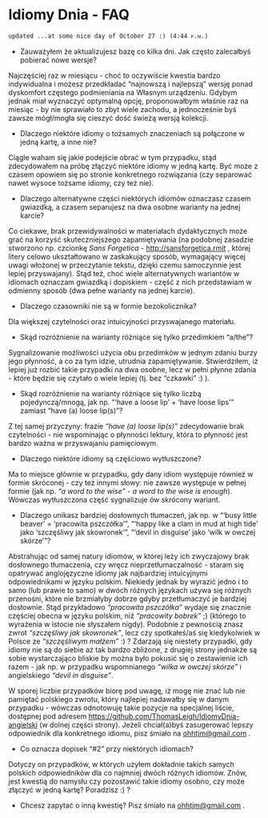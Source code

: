 Idiomy Dnia - FAQ
=======================
	updated ...at some nice day of October 27 :) (4:44 ᴘ.ᴍ.)


* Zauważyłem że aktualizujesz bazę co kilka dni. Jak często zalecałbyś pobierać nowe wersje?

Najczęściej raz w miesiącu - choć to oczywiście kwestia bardzo indywidualna i możesz przedkładać “najnowszą i najlepszą” wersję ponad dyskomfort częstego podmieniania na Własnym urządzeniu. Gdybym jednak miał wyznaczyć optymalną opcję, proponowałbym właśnie raz na miesiąc - by nie sprawiało to zbyt wiele zachodu, a jednocześnie byś zawsze mógł/mogła się cieszyć dość świeżą wersją kolekcji.

* Dlaczego niektóre idiomy o tożsamych znaczeniach są połączone w jedną kartę, a inne nie?

Ciągle waham się jakie podejście obrać w tym przypadku, stąd zdecydowałem na próbę złączyć niektóre idiomy w jedną kartę. Być może z czasem opowiem się po stronie konkretnego rozwiązania (czy separować nawet wysoce tożsame idiomy, czy też nie).

* Dlaczego alternatywne części niektórych idiomów oznaczasz czasem gwiazdką, a czasem separujesz na dwa osobne warianty na jednej karcie?

Co ciekawe, brak przewidywalności w materiałach dydaktycznych może grać na korzyść skuteczniejszego zapamiętywania (na podobnej zasadzie stworzono np. czcionkę *Sans Forgetica* - http://sansforgetica.rmit , której litery celowo ukształtowano w zaskakujący sposób, wymagający więcej uwagi włożonej w przeczytanie tekstu, dzięki czemu samoczynnie jest lepiej przyswajany). Stąd też, choć wiele alternatywnych wariantów w idiomach oznaczam gwiazdką i dopiskiem - część z nich przedstawiam w odmienny sposób (dwa pełne warianty na jednej karcie).

* Dlaczego czasowniki nie są w formie bezokolicznika?

Dla większej czytelności oraz intuicyjności przyswajanego materiału.

* Skąd rozróżnienie na warianty różniące się tylko przedimkiem “a/the”?

Sygnalizowanie możliwości użycia obu przedimków w jednym zdaniu burzy jego płynność, a co za tym idzie, utrudnia zapamiętywanie. Stwierdziłem, iż lepiej już rozbić takie przypadki na dwa osobne, lecz w pełni płynne zdania - które będzie się czytało o wiele lepiej (tj. bez “czkawki” :) ).

* Skąd rozróżnienie na warianty różniące się tylko liczbą pojedynczą/mnogą, jak np. “‘have a loose lip’ + ‘have loose lips’” zamiast “have (a) loose lip(s)”?

Z tej samej przyczyny: frazie *“have (a) loose lip(s)”* zdecydowanie brak czytelności - nie wspominając o płynności lektury, która to płynność jest bardzo ważna w przyswajaniu pamięciowym.

* Dlaczego niektóre idiomy są częściowo wytłuszczone?

Ma to miejsce głównie w przypadku, gdy dany idiom występuje również w formie skróconej - czy też innymi słowy: nie zawsze występuje w pełnej formie (jak np. *“a word to the wise”* - *a word to the wise is enough*). Wówczas wytłuszczona część sygnalizuje ów skrócony wariant.

* Dlaczego unikasz bardziej dosłownych tłumaczeń, jak np. w “‘busy little beaver’ = ‘pracowita pszczółka’”, “‘happy like a clam in mud at high tide’ jako ‘szczęśliwy jak skowronek’”, “‘devil in disguise’ jako ‘wilk w owczej skórze’”?

Abstrahując od samej natury idiomów, w której leży ich zwyczajowy brak dosłownego tłumaczenia, czy wręcz nieprzetłumaczalność - staram się opatrywać anglojęzyczne idiomy jak najbardziej intuicyjnymi odpowiednikami w języku polskim. Niekiedy jednak by wyrazić jedno i to samo (lub prawie to samo) w dwóch różnych językach używa się różnych przenośni, które nie brzmiałyby dobrze gdyby przetłumaczyć je bardziej dosłownie. Stąd przykładowo *“pracowita pszczółka”* wydaje się znacznie częściej obecna w języku polskim, niż *“pracowity bobrek”* ;) (którego to wyrażenia w istocie nie słyszałem nigdy). Podobnie z pewnością znasz zwrot *“szczęśliwy jak skowronek”*, lecz czy spotkałeś/aś się kiedykolwiek w Polsce ze *“szczęśliwym małżem”* :) ? Zdarzają się niestety przypadki, gdy idiomy nie są do siebie aż tak bardzo zbliżone, z drugiej strony jednakże są sobie wystarczająco bliskie by można było pokusić się o zestawienie ich razem - jak np. w przypadku wspomnianego *“wilka w owczej skórze”* i angielskiego *“devil in disguise”*.

W sporej liczbie przypadków biorę pod uwagę, iż mogę nie znać lub nie pamiętać polskiego zwrotu, który najlepiej nadawałby się w danym przypadku - wówczas odnotowuję takie pozycje na specjalnej liście, dostępnej pod adresem https://github.com/ThomasLeigh/IdiomyDnia-angielski (w dolnej części strony). Jeżeli chciał(a)byś zasugerować lepszy odpowiednik dla konkretnego idiomu, pisz śmiało na ohhtjm@gmail.com .

* Co oznacza dopisek “#2” przy niektórych idiomach?

Dotyczy on przypadków, w których użyłem dokładnie takich samych polskich odpowiedników dla co najmniej dwóch różnych idiomów. Znów, jest kwestią do namysłu czy pozostawić takie idiomy osobno, czy może złączyć w jedną kartę? Poradzisz :) ?

* Chcesz zapytać o inną kwestię? Pisz śmiało na ohhtjm@gmail.com .
